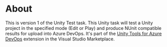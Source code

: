 # About

This is version 1 of the Unity Test task. This Unity task will test a Unity project in the specified mode (Edit or Play) and produce NUnit compatible results for upload into Azure DevOps. It's part of the [Unity Tools for Azure DevOps](https://marketplace.visualstudio.com/items?itemName=DinomiteStudios.64e90d50-a9c0-11e8-a356-d3eab7857116) extension in the Visual Studio Marketplace.